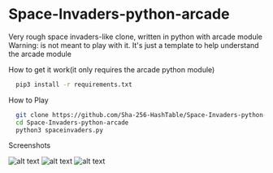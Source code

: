 # Space-Invaders-python-arcade
Very rough space invaders-like clone, written in python with arcade module
Warning: is not meant to play with it. It's just a template to help understand the arcade module

How to get it work(it only requires the arcade python module)
```bash
  pip3 install -r requirements.txt
```
How to Play
```bash
  git clone https://github.com/Sha-256-HashTable/Space-Invaders-python-arcade.git
  cd Space-Invaders-python-arcade
  python3 spaceinvaders.py
```
Screenshots

![alt text](https://github.com/Sha-256-HashTable/Space-Invaders-python-arcade/blob/master/Screenshots/screen-3.gif)
![alt text](https://github.com/Sha-256-HashTable/Space-Invaders-python-arcade/blob/master/Screenshots/screen-1.jpg)
![alt text](https://github.com/Sha-256-HashTable/Space-Invaders-python-arcade/blob/master/Screenshots/screen-2.jpg)
